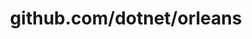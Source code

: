 ---
layout: post
title: github.com/dotnet/orleans
categories: link
tags: [انگلیسی, گیت‌هاب, برنامه‌نویسی]
---